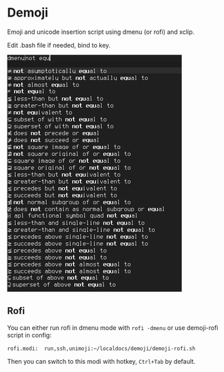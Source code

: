 # Demoji #

Emoji and unicode insertion script using dmenu (or rofi) and xclip.

Edit .bash file if needed, bind to key.

![screenshot](screenshot.png)

## Rofi ##

You can either run rofi in dmenu mode with `rofi -dmenu` or use
demoji-rofi script in config:

    rofi.modi:  run,ssh,unimoji:~/localdocs/demoji/demoji-rofi.sh

Then you can switch to this modi with hotkey, `Ctrl+Tab` by default.
